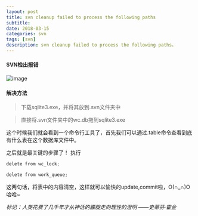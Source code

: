 ```yaml
---
layout: post
title: svn cleanup failed to process the following paths
subtitle: 
date: 2018-03-15
categories: svn
tags: [svn]
description: svn cleanup failed to process the following paths。
---
```


#### SVN检出报错

![image](http://cnsyear.com/images/blog/TIM截图20180315133643.jpg)

#### 解决方法

> 下载sqlite3.exe，并将其放到.svn文件夹中

> 直接将.svn文件夹中的wc.db拖到sqlite3.exe

这个时候我们就会看到一个命令行工具了，首先我们可以通过.table命令查看到底有什么表在这个数据库文件中。

之后就是最关键的步骤了！
执行
 
```Java
delete from wc_lock;

delete from work_queue;

```

这两句话，将表中的内容清空，这样就可以愉快的update,commit啦，O(∩_∩)O哈哈~


*标记：人类花费了几千年才从神话的朦胧走向理性的澄明
——史蒂芬·霍金*
